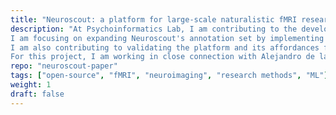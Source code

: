 ```yaml
---
title: "Neuroscout: a platform for large-scale naturalistic fMRI research"
description: "At Psychoinformatics Lab, I am contributing to the development of [Neuroscout](https://neuroscout.org), an end-to-end platform for the analysis fMRI data collected using naturalistic stimuli (movies, narratives, etc.).  \n
I am focusing on expanding Neuroscout's annotation set by implementing feature extraction pipelines that use publicly available deep learning models (e.g., from HuggingFace's transformers and TensorflowHub) in [pliers](https://github.com/PsychoinformaticsLab/pliers).  \n
I am also contributing to validating the platform and its affordances for large-scale neuroimaging research through a series of meta-analytic replications of known neuroimaging findings (preprint forthcoming, code [here](https://github.com/neuroscout/neuroscout-paper)), and QA testing its workflows and other components.  \n
For this project, I am working in close connection with Alejandro de la Vega, Research Scientist at UT Austin and PI for the NIH-funded Neuroscout project."
repo: "neuroscout-paper"
tags: ["open-source", "fMRI", "neuroimaging", "research methods", "ML"]
weight: 1
draft: false
---
```

